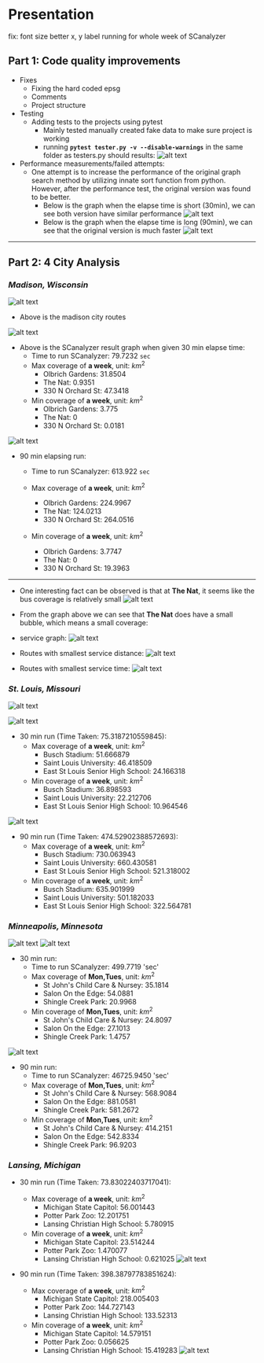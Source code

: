 # Presentation

fix: font size
     better x, y label
     running for whole week of SCanalyzer

[tester_results]:tester_results.png

[perf_short]: perf_short.png
[perf_long]: perf_long.png

[madison_short]: madison_short.png
[madison_long]: madison_long.png
[madison_service]: madison_service.png
[madison_routes]: madison_routes.png
[madison_city_plot]: madison_city_plot.png
[madison_min_service_dist]: madison_min_service_dist.png
[madison_min_service_time]: madison_min_service_time.png

[stlouis_short]: stlouis_short.png
[stlouis_long]: stlouis_long.png
[stlouis_routes]: stlouis_routes.jpg

[minneapolis_routes]: minneapolis_routes.png
[minneapolis_short]: minneapolis_short.png
[minneapolis_long]: minneapolis_long.png

[lansing_short]: lansing_short.png
[lansing_long]: lansing_long.png
[lansing_routes]: lansing_routes.jpg

## **Part 1: Code quality improvements**
* Fixes
  * Fixing the hard coded epsg
  * Comments
  * Project structure
* Testing
  * Adding tests to the projects using pytest
    * Mainly tested manually created fake data to make sure project is working
    * running **`pytest tester.py -v --disable-warnings`** in the same folder as testers.py should results:
  ![alt text][tester_results]
* Performance measurements/failed attempts:
  * One attempt is to increase the performance of the original graph search method by utilizing innate sort function from python. However, after the performance test, the original version was found to be better.
    * Below is the graph when the elapse time is short (30min), we can see both version have similar performance
   ![alt text][perf_short]
    * Below is the graph when the elapse time is long (90min), we can see that the original version is much faster
  ![alt text][perf_long]
---
## **Part 2: 4 City Analysis**

### *Madison, Wisconsin*
![alt text][madison_routes]
* Above is the madison city routes 
  
![alt text][madison_short]
* Above is the SCanalyzer result graph when given 30 min elapse time:
  * Time to run SCanalyzer: $79.7232$ `sec`
  * Max coverage of **a week**, unit: $km^2$
    * Olbrich Gardens: 31.8504
    * The Nat: 0.9351
    * 330 N Orchard St:  47.3418
  * Min coverage of **a week**, unit: $km^2$
    * Olbrich Gardens: 3.775
    * The Nat: 0
    * 330 N Orchard St:  0.0181
  
![alt text][madison_long]
* 90 min elapsing run:
  * Time to run SCanalyzer: $613.922$ `sec`
  * Max coverage of **a week**, unit: $km^2$
    * Olbrich Gardens: $224.9967$
    * The Nat: $124.0213$
    * 330 N Orchard St:  $264.0516$

  * Min coverage of **a week**, unit: $km^2$
    * Olbrich Gardens: $3.7747$
    * The Nat: $0$
    * 330 N Orchard St: $19.3963$
***
* One interesting fact can be observed is that at **The Nat**, it seems like the bus coverage is relatively small
  ![alt text][madison_city_plot]
* From the graph above we can see that **The Nat** does have a small bubble, which means a small coverage: 

* service graph:
  ![alt text][madison_service]

* Routes with smallest service distance:
  ![alt text][madison_min_service_dist]
* Routes with smallest service time:
  ![alt text][madison_min_service_time]


### *St. Louis, Missouri*
![alt text][stlouis_routes]

![alt text][stlouis_short]
* 30 min run (Time Taken: 75.3187210559845):
  * Max coverage of **a week**, unit: $km^2$
    * Busch Stadium: $51.666879$
    * Saint Louis University: $46.418509$
    * East St Louis Senior High School:  $24.166318$
  * Min coverage of **a week**, unit: $km^2$
    * Busch Stadium: $36.898593$
    * Saint Louis University: $22.212706$
    * East St Louis Senior High School:  $10.964546$


![alt text][stlouis_long]
* 90 min run (Time Taken: 474.52902388572693):
  * Max coverage of **a week**, unit: $km^2$
    * Busch Stadium: $730.063943$
    * Saint Louis University: $660.430581$
    * East St Louis Senior High School:  $521.318002$
  * Min coverage of **a week**, unit: $km^2$
    * Busch Stadium: $635.901999$
    * Saint Louis University: $501.182033$
    * East St Louis Senior High School:  $322.564781$

### *Minneapolis, Minnesota*
![alt text][minneapolis_routes]
![alt text][minneapolis_short]
* 30 min run:
  * Time to run SCanalyzer: $499.7719$ 'sec'
  * Max coverage of **Mon,Tues**, unit: $km^2$
    * St John's Child Care & Nursey: $35.1814$
    * Salon On the Edge: $54.0881$
    * Shingle Creek Park:  $20.9968$
  * Min coverage of **Mon,Tues**, unit: $km^2$
    * St John's Child Care & Nursey: $24.8097$
    * Salon On the Edge: $27.1013$
    * Shingle Creek Park:  $1.4757$

![alt text][minneapolis_long]
* 90 min run:
  * Time to run SCanalyzer: $46725.9450$ 'sec'
  * Max coverage of **Mon,Tues**, unit: $km^2$
    * St John's Child Care & Nursey: $568.9084$
    * Salon On the Edge: $881.0581$
    * Shingle Creek Park:  $581.2672$
  * Min coverage of **Mon,Tues**, unit: $km^2$
    * St John's Child Care & Nursey: $414.2151$
    * Salon On the Edge: $542.8334$
    * Shingle Creek Park:  $96.9203$

### *Lansing, Michigan*

* 30 min run (Time Taken: 73.83022403717041):
  * Max coverage of **a week**, unit: $km^2$
    * Michigan State Capitol: $56.001443$
    * Potter Park Zoo: $12.201751$
    * Lansing Christian High School:  $5.780915$
  * Min coverage of **a week**, unit: $km^2$
    * Michigan State Capitol: $23.514244$
    * Potter Park Zoo: $1.470077$
    * Lansing Christian High School:  $0.621025$
![alt text][lansing_short]

* 90 min run (Time Taken: 398.38797783851624):
  * Max coverage of **a week**, unit: $km^2$
    * Michigan State Capitol: $218.005403$
    * Potter Park Zoo: $144.727143$
    * Lansing Christian High School:  $133.52313$
  * Min coverage of **a week**, unit: $km^2$
    * Michigan State Capitol: $14.579151$
    * Potter Park Zoo: $0.056625$
    * Lansing Christian High School:  $15.419283$
![alt text][lansing_long]
